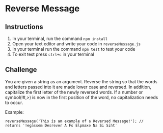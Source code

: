 # Reverse Message

## Instructions

1.  In your terminal, run the command `npm install`
2.  Open your text editor and write your code in `reverseMessage.js`
3.  In your terminal run the command `npm test` to test your code
4.  To exit test press `ctrl+c` in your terminal

## Challenge

You are given a string as an argument. Reverse the string so that the words and letters passed into it are made lower case and reversed. In addition, capitalize the first letter of the newly reversed words. If a number or symbol(!#,>) is now in the first position of the word, no capitalization needs to occur.

Example:

```
reverseMessage('This is an example of a Reversed Message!'); // returns '!egassem Desrever A Fo Elpmaxe Na Si Siht'
```
